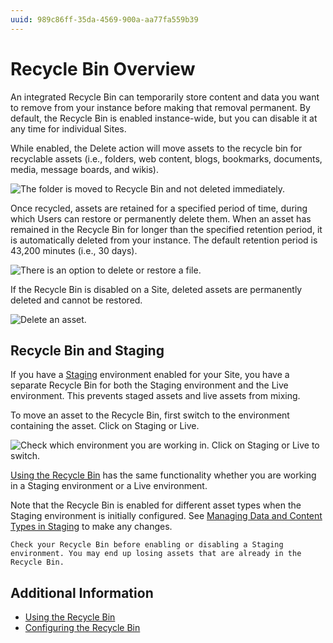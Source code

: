 ```yaml
---
uuid: 989c86ff-35da-4569-900a-aa77fa559b39
---
```

# Recycle Bin Overview

An integrated Recycle Bin can temporarily store content and data you want to remove from your instance before making that removal permanent. By default, the Recycle Bin is enabled instance-wide, but you can disable it at any time for individual Sites.

While enabled, the Delete action will move assets to the recycle bin for recyclable assets (i.e., folders, web content, blogs, bookmarks, documents, media, message boards, and wikis).

![The folder is moved to Recycle Bin and not deleted immediately.](./recycle-bin-overview/images/01.png)

Once recycled, assets are retained for a specified period of time, during which Users can restore or permanently delete them. When an asset has remained in the Recycle Bin for longer than the specified retention period, it is automatically deleted from your instance. The default retention period is 43,200 minutes (i.e., 30 days).

![There is an option to delete or restore a file.](./recycle-bin-overview/images/02.png)

If the Recycle Bin is disabled on a Site, deleted assets are permanently deleted and cannot be restored.

![Delete an asset.](./recycle-bin-overview/images/03.png)

## Recycle Bin and Staging

If you have a [Staging](../../site-building/publishing-tools/staging.md) environment enabled for your Site, you have a separate Recycle Bin for both the Staging environment and the Live environment. This prevents staged assets and live assets from mixing.

To move an asset to the Recycle Bin, first switch to the environment containing the asset. Click on Staging or Live.

![Check which environment you are working in. Click on Staging or Live to switch.](./recycle-bin-overview/images/04.png)

[Using the Recycle Bin](using-the-recycle-bin.md) has the same functionality whether you are working in a Staging environment or a Live environment.

Note that the Recycle Bin is enabled for different asset types when the Staging environment is initially configured. See [Managing Data and Content Types in Staging](../../site-building/publishing-tools/staging/managing-data-and-content-types-in-staging.md) to make any changes.

```{warning}
Check your Recycle Bin before enabling or disabling a Staging environment. You may end up losing assets that are already in the Recycle Bin. 
```

## Additional Information

* [Using the Recycle Bin](./using-the-recycle-bin.md)
* [Configuring the Recycle Bin](./configuring-the-recycle-bin.md)
